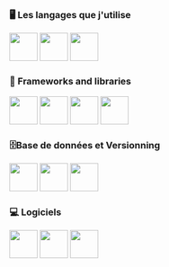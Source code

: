 ### 🖥️ Les langages que j'utilise

<p>
    <img src="https://cdn.jsdelivr.net/gh/devicons/devicon@latest/icons/javascript/javascript-original.svg" width="50"/>
    <img src="https://cdn.jsdelivr.net/gh/devicons/devicon@latest/icons/csharp/csharp-original.svg" width="50"/>
    <img src="https://cdn.jsdelivr.net/gh/devicons/devicon@latest/icons/php/php-original.svg" width="50"/>
</p>

### 🧩 Frameworks and libraries

<p>
    <img src="https://cdn.jsdelivr.net/gh/devicons/devicon@latest/icons/react/react-original.svg" width="50"/>
    <img src="https://cdn.jsdelivr.net/gh/devicons/devicon@latest/icons/angular/angular-original.svg" width="50"/>
    <img src="https://cdn.jsdelivr.net/gh/devicons/devicon@latest/icons/bootstrap/bootstrap-original.svg" width="50"/>
    <img src="https://cdn.jsdelivr.net/gh/devicons/devicon@latest/icons/wordpress/wordpress-original.svg" width="50"/>
</p>

### 🗄️Base de données et Versionning

<p>
    <img src="https://cdn.jsdelivr.net/gh/devicons/devicon@latest/icons/github/github-original.svg" width="50"/>
    <img src="https://cdn.jsdelivr.net/gh/devicons/devicon@latest/icons/mysql/mysql-original.svg" width="50"/>
    <img src="https://cdn.jsdelivr.net/gh/devicons/devicon@latest/icons/unifiedmodelinglanguage/unifiedmodelinglanguage-original.svg" width="50"/>
</p>

### 💻 Logiciels

<p>
    <img src="https://cdn.jsdelivr.net/gh/devicons/devicon@latest/icons/unity/unity-original.svg" width="50"/>
    <img src="https://cdn.jsdelivr.net/gh/devicons/devicon@latest/icons/photoshop/photoshop-original.svg" width="50"/>
    <img src="https://cdn.jsdelivr.net/gh/devicons/devicon@latest/icons/illustrator/illustrator-plain.svg" width="50"/>
</p>
